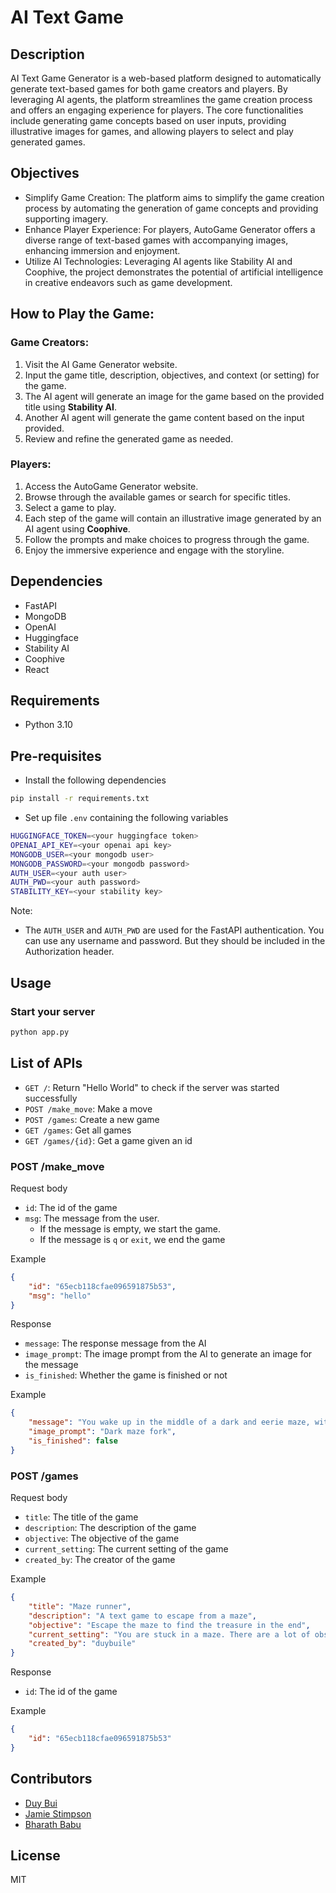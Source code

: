 # AI Text Game

## Description
AI Text Game Generator is a web-based platform designed to automatically generate text-based games for both game creators and players. By leveraging AI agents, the platform streamlines the game creation process and offers an engaging experience for players. The core functionalities include generating game concepts based on user inputs, providing illustrative images for games, and allowing players to select and play generated games.

## Objectives
- Simplify Game Creation: The platform aims to simplify the game creation process by automating the generation of game concepts and providing supporting imagery.
- Enhance Player Experience: For players, AutoGame Generator offers a diverse range of text-based games with accompanying images, enhancing immersion and enjoyment.
- Utilize AI Technologies: Leveraging AI agents like Stability AI and Coophive, the project demonstrates the potential of artificial intelligence in creative endeavors such as game development.

## How to Play the Game:
### Game Creators:

1. Visit the AI Game Generator website.
2. Input the game title, description, objectives, and context (or setting) for the game.
3. The AI agent will generate an image for the game based on the provided title using **Stability AI**.
4. Another AI agent will generate the game content based on the input provided.
5. Review and refine the generated game as needed.

### Players:

1. Access the AutoGame Generator website.
2. Browse through the available games or search for specific titles.
3. Select a game to play.
4. Each step of the game will contain an illustrative image generated by an AI agent using **Coophive**.
5. Follow the prompts and make choices to progress through the game.
6. Enjoy the immersive experience and engage with the storyline.

## Dependencies
- FastAPI
- MongoDB
- OpenAI
- Huggingface
- Stability AI
- Coophive
- React

## Requirements
- Python 3.10

## Pre-requisites
- Install the following dependencies
```bash
pip install -r requirements.txt
```
- Set up file `.env` containing the following variables
```bash
HUGGINGFACE_TOKEN=<your huggingface token>
OPENAI_API_KEY=<your openai api key>
MONGODB_USER=<your mongodb user>
MONGODB_PASSWORD=<your mongodb password>
AUTH_USER=<your auth user>
AUTH_PWD=<your auth password>
STABILITY_KEY=<your stability key>
```
Note:
- The `AUTH_USER` and `AUTH_PWD` are used for the FastAPI authentication. You can use any username and password. But they should be included in the Authorization header.

## Usage
### Start your server
```bash
python app.py
```

## List of APIs
- `GET /`: Return "Hello World" to check if the server was started successfully
- `POST /make_move`: Make a move
- `POST /games`: Create a new game
- `GET /games`: Get all games
- `GET /games/{id}`: Get a game given an id

### POST /make_move
Request body
- `id`: The id of the game
- `msg`: The message from the user. 
  - If the message is empty, we start the game. 
  - If the message is `q` or `exit`, we end the game

Example
```json
{
    "id": "65ecb118cfae096591875b53",
    "msg": "hello"
}
```

Response
- `message`: The response message from the AI
- `image_prompt`: The image prompt from the AI to generate an image for the message
- `is_finished`: Whether the game is finished or not

Example
```json
{
    "message": "You wake up in the middle of a dark and eerie maze, with no idea how you got there. The walls are tall and made of cold stone, with twists and turns in every direction. You can hear the sound of your own heartbeat echoing through the corridors. \n\nAs you start to explore, you come across a fork in the path. To your left, you see a dimly lit corridor with strange markings on the walls. To your right, you hear the faint sound of running water. \n\nWhat will you do next? \n1. Go left \n2. Go right",
    "image_prompt": "Dark maze fork",
    "is_finished": false
}
```

### POST /games
Request body
- `title`: The title of the game
- `description`: The description of the game
- `objective`: The objective of the game
- `current_setting`: The current setting of the game
- `created_by`: The creator of the game

Example
```json
{
    "title": "Maze runner",
    "description": "A text game to escape from a maze",
    "objective": "Escape the maze to find the treasure in the end",
    "current_setting": "You are stuck in a maze. There are a lot of obstacles",
    "created_by": "duybuile"
}
```

Response
- `id`: The id of the game

Example
```json
{
    "id": "65ecb118cfae096591875b53"
}
```

## Contributors
- [Duy Bui](https://github.com/duybuile)
- [Jamie Stimpson](https://github.com/Jamnic98)
- [Bharath Babu]()

## License
MIT
